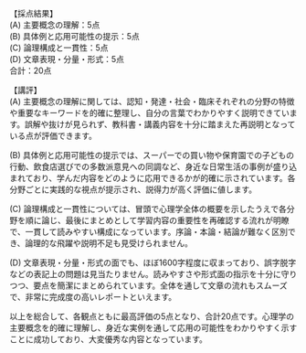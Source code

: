 【採点結果】  
(A) 主要概念の理解：5点  
(B) 具体例と応用可能性の提示：5点  
(C) 論理構成と一貫性：5点  
(D) 文章表現・分量・形式：5点  
合計：20点  

【講評】  
(A) 主要概念の理解に関しては、認知・発達・社会・臨床それぞれの分野の特徴や重要なキーワードを的確に整理し、自分の言葉でわかりやすく説明できています。誤解や抜けが見られず、教科書・講義内容を十分に踏まえた再説明となっている点が評価できます。  

(B) 具体例と応用可能性の提示では、スーパーでの買い物や保育園での子どもの行動、飲食店選びでの多数派意見への同調など、身近な日常生活の事例が盛り込まれており、学んだ内容をどのように応用できるかが的確に示されています。各分野ごとに実践的な視点が提示され、説得力が高く評価に値します。  

(C) 論理構成と一貫性については、冒頭で心理学全体の概要を示したうえで各分野を順に論じ、最後にまとめとして学習内容の重要性を再確認する流れが明瞭で、一貫して読みやすい構成になっています。序論・本論・結論が難なく区別でき、論理的な飛躍や説明不足も見受けられません。  

(D) 文章表現・分量・形式の面でも、ほぼ1600字程度に収まっており、誤字脱字などの表記上の問題は見当たりません。読みやすさや形式面の指示を十分に守りつつ、要点を簡潔にまとめられています。全体を通して文章の流れもスムーズで、非常に完成度の高いレポートといえます。  

以上を総合して、各観点ともに最高評価の5点となり、合計20点です。心理学の主要概念を的確に理解し、身近な実例を通して応用の可能性をわかりやすく示すことに成功しており、大変優秀な内容となっています。